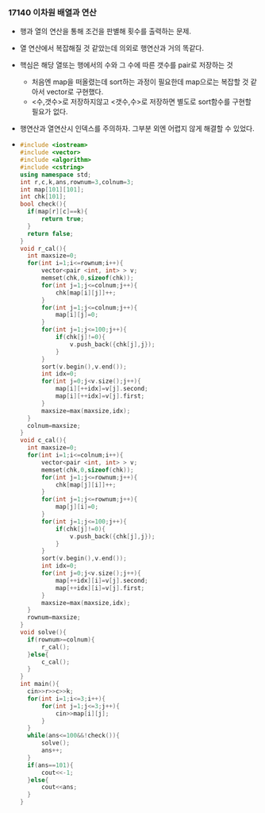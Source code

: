 ### 17140 이차원 배열과 연산

- 행과 열의 연산을 통해 조건을 판별해 횟수를 출력하는 문제.
- 열 연산에서 복잡해질 것 같았는데 의외로 행연산과 거의 똑같다.
- 핵심은 해당 열또는 행에서의 수와 그 수에 따른 갯수를 pair로 저장하는 것
  - 처음엔 map을 떠올렸는데 sort하는 과정이 필요한데 map으로는 복잡할 것 같아서 vector로 구현했다.
  - <수,갯수>로 저장하지않고 <갯수,수>로 저장하면 별도로 sort함수를 구현할 필요가 없다.

- 행연산과 열연산시 인덱스를 주의하자. 그부분 외엔 어렵지 않게 해결할 수 있었다.

- ```c++
  #include <iostream>
  #include <vector>
  #include <algorithm>
  #include <cstring>
  using namespace std;
  int r,c,k,ans,rownum=3,colnum=3;
  int map[101][101];
  int chk[101];
  bool check(){
  	if(map[r][c]==k){
  		return true;
  	}
  	return false;
  }
  void r_cal(){
  	int maxsize=0;
  	for(int i=1;i<=rownum;i++){
  		vector<pair <int, int> > v;
  		memset(chk,0,sizeof(chk));
  		for(int j=1;j<=colnum;j++){
  			chk[map[i][j]]++;
  		}
  		for(int j=1;j<=colnum;j++){
  			map[i][j]=0;
  		}
  		for(int j=1;j<=100;j++){
  			if(chk[j]!=0){
  				v.push_back({chk[j],j});
  			}
  		}
  		sort(v.begin(),v.end());
  		int idx=0;
  		for(int j=0;j<v.size();j++){
  			map[i][++idx]=v[j].second;
  			map[i][++idx]=v[j].first;
  		}
  		maxsize=max(maxsize,idx);
  	}
  	colnum=maxsize;
  }
  void c_cal(){
  	int maxsize=0;
  	for(int i=1;i<=colnum;i++){
  		vector<pair <int, int> > v;
  		memset(chk,0,sizeof(chk));
  		for(int j=1;j<=rownum;j++){
  			chk[map[j][i]]++;
  		}
  		for(int j=1;j<=rownum;j++){
  			map[j][i]=0;
  		}
  		for(int j=1;j<=100;j++){
  			if(chk[j]!=0){
  				v.push_back({chk[j],j});
  			}
  		}
  		sort(v.begin(),v.end());
  		int idx=0;
  		for(int j=0;j<v.size();j++){
  			map[++idx][i]=v[j].second;
  			map[++idx][i]=v[j].first;
  		}
  		maxsize=max(maxsize,idx);
  	}
  	rownum=maxsize;
  }
  void solve(){
  	if(rownum>=colnum){
  		r_cal();
  	}else{
  		c_cal();
  	}
  }
  int main(){
  	cin>>r>>c>>k;
  	for(int i=1;i<=3;i++){
  		for(int j=1;j<=3;j++){
  			cin>>map[i][j];
  		}
  	}
  	while(ans<=100&&!check()){
  		solve();
  		ans++;
  	}
  	if(ans==101){
  		cout<<-1;
  	}else{
  		cout<<ans;
  	}
  }
  ```

  